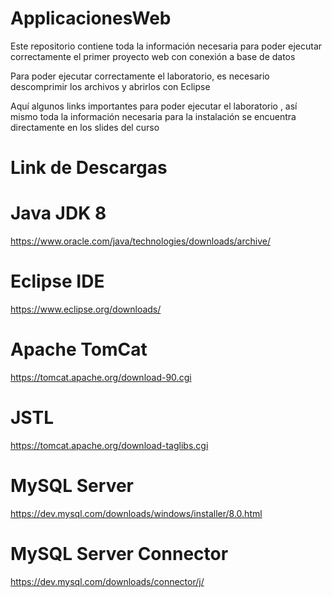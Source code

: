 # ApplicacionesWeb
Este repositorio contiene toda la información necesaria para poder ejecutar correctamente el primer proyecto web con conexión a base de datos

Para poder ejecutar correctamente el laboratorio, es necesario descomprimir los archivos y abrirlos con Eclipse

Aquí algunos links importantes para poder ejecutar el laboratorio , así mismo toda la información necesaria para la instalación se encuentra directamente en los slides del curso

# Link de Descargas

# Java JDK 8
https://www.oracle.com/java/technologies/downloads/archive/

# Eclipse IDE
https://www.eclipse.org/downloads/

# Apache TomCat
https://tomcat.apache.org/download-90.cgi

# JSTL
https://tomcat.apache.org/download-taglibs.cgi

# MySQL Server
https://dev.mysql.com/downloads/windows/installer/8.0.html

# MySQL Server Connector
https://dev.mysql.com/downloads/connector/j/
